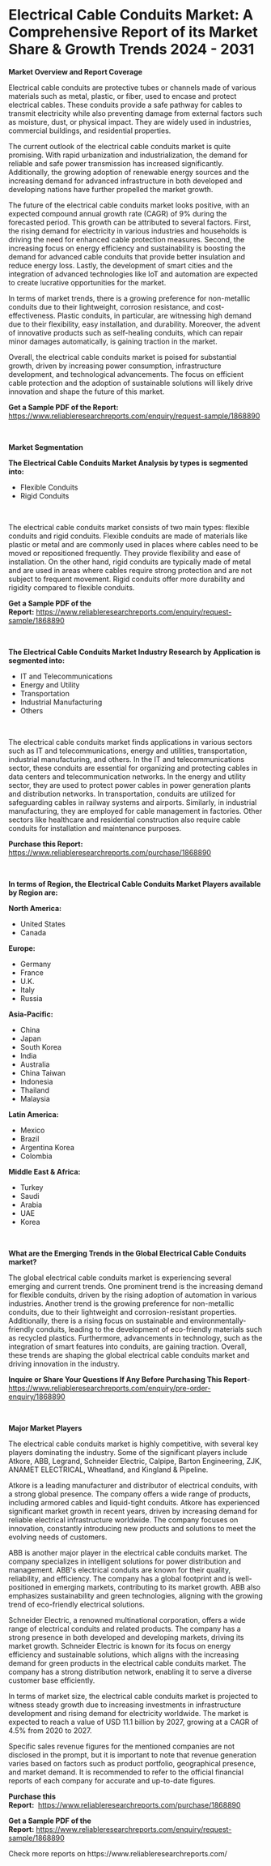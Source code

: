 <p><h1>Electrical Cable Conduits Market: A Comprehensive Report of its Market Share & Growth Trends 2024 - 2031</h1></p><p><strong>Market Overview and Report Coverage</strong></p>
<p><p>Electrical cable conduits are protective tubes or channels made of various materials such as metal, plastic, or fiber, used to encase and protect electrical cables. These conduits provide a safe pathway for cables to transmit electricity while also preventing damage from external factors such as moisture, dust, or physical impact. They are widely used in industries, commercial buildings, and residential properties.</p><p>The current outlook of the electrical cable conduits market is quite promising. With rapid urbanization and industrialization, the demand for reliable and safe power transmission has increased significantly. Additionally, the growing adoption of renewable energy sources and the increasing demand for advanced infrastructure in both developed and developing nations have further propelled the market growth.</p><p>The future of the electrical cable conduits market looks positive, with an expected compound annual growth rate (CAGR) of 9% during the forecasted period. This growth can be attributed to several factors. First, the rising demand for electricity in various industries and households is driving the need for enhanced cable protection measures. Second, the increasing focus on energy efficiency and sustainability is boosting the demand for advanced cable conduits that provide better insulation and reduce energy loss. Lastly, the development of smart cities and the integration of advanced technologies like IoT and automation are expected to create lucrative opportunities for the market.</p><p>In terms of market trends, there is a growing preference for non-metallic conduits due to their lightweight, corrosion resistance, and cost-effectiveness. Plastic conduits, in particular, are witnessing high demand due to their flexibility, easy installation, and durability. Moreover, the advent of innovative products such as self-healing conduits, which can repair minor damages automatically, is gaining traction in the market.</p><p>Overall, the electrical cable conduits market is poised for substantial growth, driven by increasing power consumption, infrastructure development, and technological advancements. The focus on efficient cable protection and the adoption of sustainable solutions will likely drive innovation and shape the future of this market.</p></p>
<p><strong>Get a Sample PDF of the Report:</strong> <a href="https://www.reliableresearchreports.com/enquiry/request-sample/1868890">https://www.reliableresearchreports.com/enquiry/request-sample/1868890</a></p>
<p>&nbsp;</p>
<p><strong>Market Segmentation</strong></p>
<p><strong>The Electrical Cable Conduits Market Analysis by types is segmented into:</strong></p>
<p><ul><li>Flexible Conduits</li><li>Rigid Conduits</li></ul></p>
<p>&nbsp;</p>
<p><p>The electrical cable conduits market consists of two main types: flexible conduits and rigid conduits. Flexible conduits are made of materials like plastic or metal and are commonly used in places where cables need to be moved or repositioned frequently. They provide flexibility and ease of installation. On the other hand, rigid conduits are typically made of metal and are used in areas where cables require strong protection and are not subject to frequent movement. Rigid conduits offer more durability and rigidity compared to flexible conduits.</p></p>
<p><strong>Get a Sample PDF of the Report:</strong>&nbsp;<a href="https://www.reliableresearchreports.com/enquiry/request-sample/1868890">https://www.reliableresearchreports.com/enquiry/request-sample/1868890</a></p>
<p>&nbsp;</p>
<p><strong>The Electrical Cable Conduits Market Industry Research by Application is segmented into:</strong></p>
<p><ul><li>IT and Telecommunications</li><li>Energy and Utility</li><li>Transportation</li><li>Industrial Manufacturing</li><li>Others</li></ul></p>
<p>&nbsp;</p>
<p><p>The electrical cable conduits market finds applications in various sectors such as IT and telecommunications, energy and utilities, transportation, industrial manufacturing, and others. In the IT and telecommunications sector, these conduits are essential for organizing and protecting cables in data centers and telecommunication networks. In the energy and utility sector, they are used to protect power cables in power generation plants and distribution networks. In transportation, conduits are utilized for safeguarding cables in railway systems and airports. Similarly, in industrial manufacturing, they are employed for cable management in factories. Other sectors like healthcare and residential construction also require cable conduits for installation and maintenance purposes.</p></p>
<p><strong>Purchase this Report:</strong>&nbsp; <a href="https://www.reliableresearchreports.com/purchase/1868890">https://www.reliableresearchreports.com/purchase/1868890</a></p>
<p>&nbsp;</p>
<p><strong>In terms of Region, the Electrical Cable Conduits Market Players available by Region are:</strong></p>
<p>
    <p> <strong> North America: </strong>
        <ul>
            <li>United States</li>
            <li>Canada</li>
        </ul>
        </p> 
    <p> <strong> Europe: </strong>
        <ul>
            <li>Germany</li>
            <li>France</li>
            <li>U.K.</li>
            <li>Italy</li>
            <li>Russia</li>
        </ul>
        </p> 
    <p> <strong> Asia-Pacific: </strong>
        <ul>
            <li>China</li>
            <li>Japan</li>
            <li>South Korea</li>
            <li>India</li>
            <li>Australia</li>
            <li>China Taiwan</li>
            <li>Indonesia</li>
            <li>Thailand</li>
            <li>Malaysia</li>
        </ul>
        </p> 
    <p> <strong> Latin America: </strong>
        <ul>
            <li>Mexico</li>
            <li>Brazil</li>
            <li>Argentina Korea</li>
            <li>Colombia</li>
        </ul>
        </p> 
    <p> <strong> Middle East & Africa: </strong>
        <ul>
            <li>Turkey</li>
            <li>Saudi</li>
            <li>Arabia</li>
            <li>UAE</li>
            <li>Korea</li>
        </ul>
    </p>
    </p>
<p>&nbsp;</p>
<p><strong>What are the Emerging Trends in the Global Electrical Cable Conduits market?</strong></p>
<p><p>The global electrical cable conduits market is experiencing several emerging and current trends. One prominent trend is the increasing demand for flexible conduits, driven by the rising adoption of automation in various industries. Another trend is the growing preference for non-metallic conduits, due to their lightweight and corrosion-resistant properties. Additionally, there is a rising focus on sustainable and environmentally-friendly conduits, leading to the development of eco-friendly materials such as recycled plastics. Furthermore, advancements in technology, such as the integration of smart features into conduits, are gaining traction. Overall, these trends are shaping the global electrical cable conduits market and driving innovation in the industry.</p></p>
<p><strong>Inquire or Share Your Questions If Any Before Purchasing This Report</strong>- <a href="https://www.reliableresearchreports.com/enquiry/pre-order-enquiry/1868890">https://www.reliableresearchreports.com/enquiry/pre-order-enquiry/1868890</a></p>
<p>&nbsp;</p>
<p><strong>Major Market Players</strong></p>
<p><p>The electrical cable conduits market is highly competitive, with several key players dominating the industry. Some of the significant players include Atkore, ABB, Legrand, Schneider Electric, Calpipe, Barton Engineering, ZJK, ANAMET ELECTRICAL, Wheatland, and Kingland & Pipeline. </p><p>Atkore is a leading manufacturer and distributor of electrical conduits, with a strong global presence. The company offers a wide range of products, including armored cables and liquid-tight conduits. Atkore has experienced significant market growth in recent years, driven by increasing demand for reliable electrical infrastructure worldwide. The company focuses on innovation, constantly introducing new products and solutions to meet the evolving needs of customers. </p><p>ABB is another major player in the electrical cable conduits market. The company specializes in intelligent solutions for power distribution and management. ABB's electrical conduits are known for their quality, reliability, and efficiency. The company has a global footprint and is well-positioned in emerging markets, contributing to its market growth. ABB also emphasizes sustainability and green technologies, aligning with the growing trend of eco-friendly electrical solutions.</p><p>Schneider Electric, a renowned multinational corporation, offers a wide range of electrical conduits and related products. The company has a strong presence in both developed and developing markets, driving its market growth. Schneider Electric is known for its focus on energy efficiency and sustainable solutions, which aligns with the increasing demand for green products in the electrical cable conduits market. The company has a strong distribution network, enabling it to serve a diverse customer base efficiently.</p><p>In terms of market size, the electrical cable conduits market is projected to witness steady growth due to increasing investments in infrastructure development and rising demand for electricity worldwide. The market is expected to reach a value of USD 11.1 billion by 2027, growing at a CAGR of 4.5% from 2020 to 2027.</p><p>Specific sales revenue figures for the mentioned companies are not disclosed in the prompt, but it is important to note that revenue generation varies based on factors such as product portfolio, geographical presence, and market demand. It is recommended to refer to the official financial reports of each company for accurate and up-to-date figures.</p></p>
<p><strong>Purchase this Report:</strong>&nbsp;&nbsp;<a href="https://www.reliableresearchreports.com/purchase/1868890">https://www.reliableresearchreports.com/purchase/1868890</a></p>
<p></p>
<p><strong>Get a Sample PDF of the Report:</strong>&nbsp;<a href="https://www.reliableresearchreports.com/enquiry/request-sample/1868890">https://www.reliableresearchreports.com/enquiry/request-sample/1868890</a></p>
<p>Check more reports on https://www.reliableresearchreports.com/</p>